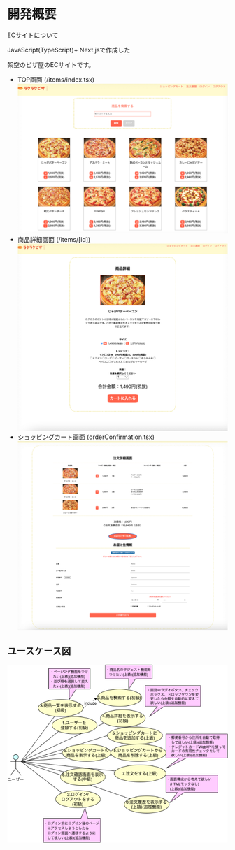 # 開発概要
ECサイトについて

JavaScript(TypeScript)+ Next.jsで作成した

架空のピザ屋のECサイトです。
- TOP画面 (/items/index.tsx)
![一覧画面](/public/TOP.png) 
- 商品詳細画面 (/items/[id])
![商品詳細画面](/public/ITEM.png)
- ショッピングカート画面 (orderConfirmation.tsx)
![カート](/public/CART.png)
## ユースケース図
![ユースケース図](/public/ユースケース図.png)
